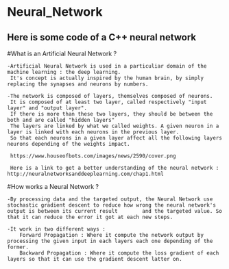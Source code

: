 # Neural_Network
## Here is some code of a C++ neural network
  
  #What is an Artificial Neural Network ?

    -Artificial Neural Network is used in a particuliar domain of the machine learning : the deep learning.
     It's concept is actually inspired by the human brain, by simply replacing the synapses and neurons by numbers.

    -The network is composed of layers, themselves composed of neurons.
     It is composed of at least two layer, called respectively "input layer" and "output layer".
     If there is more than these two layers, they should be between the both and are called "hidden layers"
     The layers are linked by what we called weights. A given neuron in a layer is linked with each neurons in the previous layer.
     So that each neurons in a given layer affect all the following layers neurons depending of the weights impact.
     
     https://www.houseofbots.com/images/news/2590/cover.png
     
     Here is a link to get a better understanding of the neural network : http://neuralnetworksanddeeplearning.com/chap1.html

  #How works a Neural Network ?

    -By processing data and the targeted output, the Neural Network use stochastic gradient descent to reduce how wrong the neural network's output is between its current result        and the targeted value. So that it can reduce the error it got at each new steps.

    -It work in two different ways :
        Forward Propagation : Where it compute the network output by processing the given input in each layers each one depending of the former.
        Backward Propagation : Where it compute the loss gradient of each layers so that it can use the gradient descent latter on.

